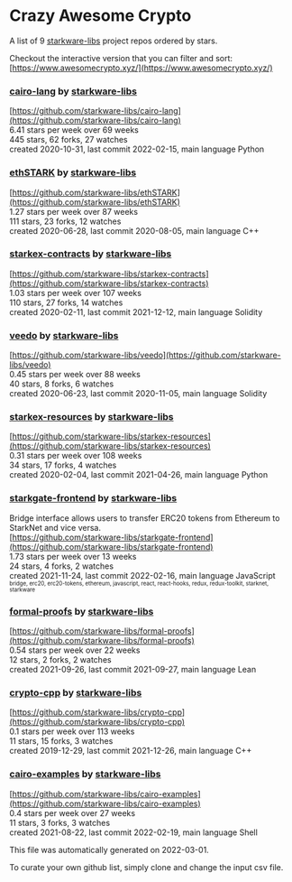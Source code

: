 # Crazy Awesome Crypto
A list of 9 [starkware-libs](https://github.com/starkware-libs) project repos ordered by stars.  

Checkout the interactive version that you can filter and sort: 
[https://www.awesomecrypto.xyz/](https://www.awesomecrypto.xyz/)  


### [cairo-lang](https://github.com/starkware-libs/cairo-lang) by [starkware-libs](https://github.com/starkware-libs)  
  
[https://github.com/starkware-libs/cairo-lang](https://github.com/starkware-libs/cairo-lang)  
6.41 stars per week over 69 weeks  
445 stars, 62 forks, 27 watches  
created 2020-10-31, last commit 2022-02-15, main language Python  


### [ethSTARK](https://github.com/starkware-libs/ethSTARK) by [starkware-libs](https://github.com/starkware-libs)  
  
[https://github.com/starkware-libs/ethSTARK](https://github.com/starkware-libs/ethSTARK)  
1.27 stars per week over 87 weeks  
111 stars, 23 forks, 12 watches  
created 2020-06-28, last commit 2020-08-05, main language C++  


### [starkex-contracts](https://github.com/starkware-libs/starkex-contracts) by [starkware-libs](https://github.com/starkware-libs)  
  
[https://github.com/starkware-libs/starkex-contracts](https://github.com/starkware-libs/starkex-contracts)  
1.03 stars per week over 107 weeks  
110 stars, 27 forks, 14 watches  
created 2020-02-11, last commit 2021-12-12, main language Solidity  


### [veedo](https://github.com/starkware-libs/veedo) by [starkware-libs](https://github.com/starkware-libs)  
  
[https://github.com/starkware-libs/veedo](https://github.com/starkware-libs/veedo)  
0.45 stars per week over 88 weeks  
40 stars, 8 forks, 6 watches  
created 2020-06-23, last commit 2020-11-05, main language Solidity  


### [starkex-resources](https://github.com/starkware-libs/starkex-resources) by [starkware-libs](https://github.com/starkware-libs)  
  
[https://github.com/starkware-libs/starkex-resources](https://github.com/starkware-libs/starkex-resources)  
0.31 stars per week over 108 weeks  
34 stars, 17 forks, 4 watches  
created 2020-02-04, last commit 2021-04-26, main language Python  


### [starkgate-frontend](https://github.com/starkware-libs/starkgate-frontend) by [starkware-libs](https://github.com/starkware-libs)  
Bridge interface allows users to transfer ERC20 tokens from Ethereum to StarkNet and vice versa.  
[https://github.com/starkware-libs/starkgate-frontend](https://github.com/starkware-libs/starkgate-frontend)  
1.73 stars per week over 13 weeks  
24 stars, 4 forks, 2 watches  
created 2021-11-24, last commit 2022-02-16, main language JavaScript  
<sub><sup>bridge, erc20, erc20-tokens, ethereum, javascript, react, react-hooks, redux, redux-toolkit, starknet, starkware</sup></sub>


### [formal-proofs](https://github.com/starkware-libs/formal-proofs) by [starkware-libs](https://github.com/starkware-libs)  
  
[https://github.com/starkware-libs/formal-proofs](https://github.com/starkware-libs/formal-proofs)  
0.54 stars per week over 22 weeks  
12 stars, 2 forks, 2 watches  
created 2021-09-26, last commit 2021-09-27, main language Lean  


### [crypto-cpp](https://github.com/starkware-libs/crypto-cpp) by [starkware-libs](https://github.com/starkware-libs)  
  
[https://github.com/starkware-libs/crypto-cpp](https://github.com/starkware-libs/crypto-cpp)  
0.1 stars per week over 113 weeks  
11 stars, 15 forks, 3 watches  
created 2019-12-29, last commit 2021-12-26, main language C++  


### [cairo-examples](https://github.com/starkware-libs/cairo-examples) by [starkware-libs](https://github.com/starkware-libs)  
  
[https://github.com/starkware-libs/cairo-examples](https://github.com/starkware-libs/cairo-examples)  
0.4 stars per week over 27 weeks  
11 stars, 3 forks, 3 watches  
created 2021-08-22, last commit 2022-02-19, main language Shell  


This file was automatically generated on 2022-03-01.  

To curate your own github list, simply clone and change the input csv file.  